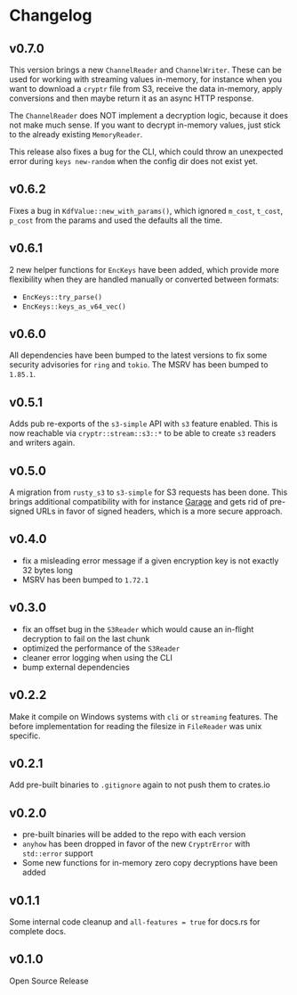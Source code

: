 # Changelog

## v0.7.0

This version brings a new `ChannelReader` and `ChannelWriter`. These can be used for working with streaming values
in-memory, for instance when you want to download a `cryptr` file from S3, receive the data in-memory, apply conversions
and then maybe return it as an async HTTP response.

The `ChannelReader` does NOT implement a decryption logic, because it does not make much sense. If you want to decrypt
in-memory values, just stick to the already existing `MemoryReader`.

This release also fixes a bug for the CLI, which could throw an unexpected error during `keys new-random` when the
config dir does not exist yet.

## v0.6.2

Fixes a bug in `KdfValue::new_with_params()`, which ignored `m_cost`, `t_cost`, `p_cost` from the params and used the
defaults all the time.

## v0.6.1

2 new helper functions for `EncKeys` have been added, which provide more flexibility when they are handled manually or
converted between formats:

- `EncKeys::try_parse()`
- `EncKeys::keys_as_v64_vec()`

## v0.6.0

All dependencies have been bumped to the latest versions to fix some security advisories for `ring` and `tokio`.
The MSRV has been bumped to `1.85.1`.

## v0.5.1

Adds pub re-exports of the `s3-simple` API with `s3` feature enabled.
This is now reachable via `cryptr::stream::s3::*` to be able to create
`s3` readers and writers again.

## v0.5.0

A migration from `rusty_s3` to `s3-simple` for S3 requests has been done.
This brings additional compatibility with for instance [Garage](https://garagehq.deuxfleurs.fr/)
and gets rid of pre-signed URLs in favor of signed headers, which is a more secure approach.

## v0.4.0

- fix a misleading error message if a given encryption key is not exactly 32 bytes long
- MSRV has been bumped to `1.72.1`

## v0.3.0

- fix an offset bug in the `S3Reader` which would cause an in-flight decryption to
  fail on the last chunk
- optimized the performance of the `S3Reader`
- cleaner error logging when using the CLI
- bump external dependencies

## v0.2.2

Make it compile on Windows systems with `cli` or `streaming` features.
The before implementation for reading the filesize in `FileReader` was unix specific.

## v0.2.1

Add pre-built binaries to `.gitignore` again to not push them to crates.io

## v0.2.0

- pre-built binaries will be added to the repo with each version
- `anyhow` has been dropped in favor of the new `CryptrError` with `std::error` support
- Some new functions for in-memory zero copy decryptions have been added

## v0.1.1

Some internal code cleanup and `all-features = true` for docs.rs for complete docs.

## v0.1.0

Open Source Release
